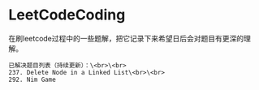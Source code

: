 # LeetCodeCoding
在刷leetcode过程中的一些题解，把它记录下来希望日后会对题目有更深的理解。



    已解决题目列表（持续更新）：\<br>\<br>
    237. Delete Node in a Linked List\<br>\<br>
    292. Nim Game
